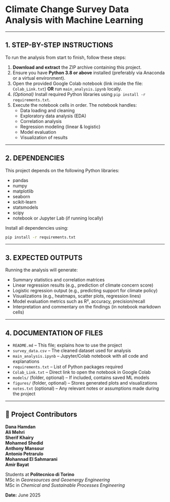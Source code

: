 # Climate Change Survey Data Analysis with Machine Learning

---

## 1. STEP-BY-STEP INSTRUCTIONS

To run the analysis from start to finish, follow these steps:

1. **Download and extract** the ZIP archive containing this project.  
2. Ensure you have **Python 3.8 or above** installed (preferably via Anaconda or a virtual environment).  
3. Open the provided Google Colab notebook (link inside the file: `Colab_Link.txt`) **OR** run `main_analysis.ipynb` locally.  
4. *(Optional)* Install required Python libraries using `pip install -r requirements.txt`.  
5. Execute the notebook cells in order. The notebook handles:  
   - Data loading and cleaning  
   - Exploratory data analysis (EDA)  
   - Correlation analysis  
   - Regression modeling (linear & logistic)  
   - Model evaluation  
   - Visualization of results

---

## 2. DEPENDENCIES

This project depends on the following Python libraries:

- pandas  
- numpy  
- matplotlib  
- seaborn  
- scikit-learn  
- statsmodels  
- scipy  
- notebook or Jupyter Lab (if running locally)

Install all dependencies using:

```bash
pip install -r requirements.txt
```

---

## 3. EXPECTED OUTPUTS

Running the analysis will generate:

- Summary statistics and correlation matrices  
- Linear regression results (e.g., prediction of climate concern score)  
- Logistic regression output (e.g., predicting support for climate policy)  
- Visualizations (e.g., heatmaps, scatter plots, regression lines)  
- Model evaluation metrics such as R², accuracy, precision/recall  
- Interpretation and commentary on the findings (in notebook markdown cells)

---

## 4. DOCUMENTATION OF FILES

- `README.md` – This file; explains how to use the project  
- `survey_data.csv` – The cleaned dataset used for analysis  
- `main_analysis.ipynb` – Jupyter/Colab notebook with all code and explanations  
- `requirements.txt` – List of Python packages required  
- `Colab_Link.txt` – Direct link to open the notebook in Google Colab  
- `models/` (folder, optional) – If included, contains saved ML models  
- `figures/` (folder, optional) – Stores generated plots and visualizations  
- `notes.txt` (optional) – Any relevant notes or assumptions made during the project

---

## 👥 Project Contributors

**Dana Hamdan**  
**Ali Mehri**  
**Sherif Khairy**  
**Mohamed Shedid**  
**Anthony Mansour**  
**Antonio Petrarulo**  
**Mohannad El Sahmarani**  
**Amir Bayat**

Students at **Politecnico di Torino**  
MSc in *Georesources and Geoenergy Engineering*  
MSc in *Chemical and Sustainable Processes Engineering*

**Date:** June 2025
